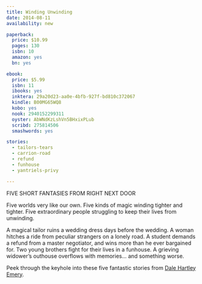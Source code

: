 ```yaml
---
title: Winding Unwinding
date: 2014-08-11
availability: new

paperback:
  price: $10.99
  pages: 130
  isbn: 10
  amazon: yes
  bn: yes

ebook:
  price: $5.99
  isbn: 11
  ibooks: yes
  inktera: 29a20d23-aa0e-4bfb-927f-bd810c372067
  kindle: B00MG65WQ8
  kobo: yes
  nook: 2940152299311
  oyster: AbWNdKzLshVn5BHxixPLub
  scribd: 275814506
  smashwords: yes

stories:
  - tailors-tears
  - carrion-road
  - refund
  - funhouse
  - yantriels-privy

---
```


FIVE SHORT FANTASIES FROM RIGHT NEXT DOOR

Five worlds very like our own.
Five kinds of magic winding tighter and tighter.
Five extraordinary people struggling to keep their lives from unwinding.

A magical tailor ruins a wedding dress days before the wedding.
A woman hitches a ride from peculiar strangers on a lonely road.
A student demands a refund from a master negotiator,
and wins more than he ever bargained for.
Two young brothers fight for their lives in a funhouse.
A grieving widower’s outhouse overflows with memories...
and something worse.

Peek through the keyhole into these five fantastic stories from
[Dale Hartley Emery](http://dalehartleyemery.com/).
